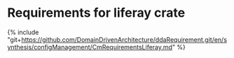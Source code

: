 # Requirements for liferay crate

{% include "git+https://github.com/DomainDrivenArchitecture/ddaRequirement.git/en/synthesis/configManagement/CmRequirementsLiferay.md" %}
